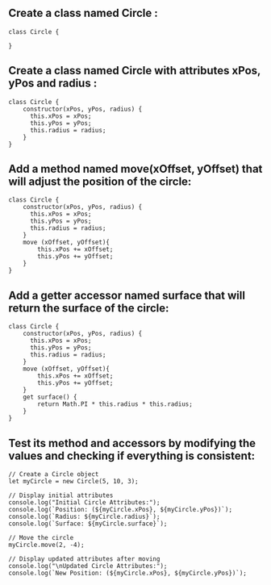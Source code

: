 ## Create a class named Circle :

```
class Circle {

}
```

## Create a class named Circle with attributes xPos, yPos and radius :

```
class Circle {
    constructor(xPos, yPos, radius) {
      this.xPos = xPos;
      this.yPos = yPos;
      this.radius = radius;
    }
}    
```

## Add a method named move(xOffset, yOffset) that will adjust the position of the circle:

```
class Circle {
    constructor(xPos, yPos, radius) {
      this.xPos = xPos;
      this.yPos = yPos;
      this.radius = radius;
    }
    move (xOffset, yOffset){
        this.xPos += xOffset;
        this.yPos += yOffset;
    }
}    
```

## Add a getter accessor named surface that will return the surface of the circle:

```
class Circle {
    constructor(xPos, yPos, radius) {
      this.xPos = xPos;
      this.yPos = yPos;
      this.radius = radius;
    }
    move (xOffset, yOffset){
        this.xPos += xOffset;
        this.yPos += yOffset;
    }
    get surface() {
        return Math.PI * this.radius * this.radius;
    }
} 
```  

## Test its method and accessors by modifying the values and checking if everything is consistent:

```
// Create a Circle object
let myCircle = new Circle(5, 10, 3);

// Display initial attributes
console.log("Initial Circle Attributes:");
console.log(`Position: (${myCircle.xPos}, ${myCircle.yPos})`);
console.log(`Radius: ${myCircle.radius}`);
console.log(`Surface: ${myCircle.surface}`);

// Move the circle
myCircle.move(2, -4);

// Display updated attributes after moving
console.log("\nUpdated Circle Attributes:");
console.log(`New Position: (${myCircle.xPos}, ${myCircle.yPos})`);
```